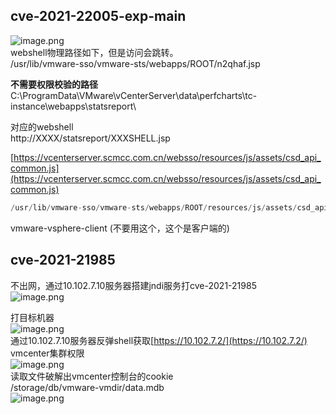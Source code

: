 <a name="lOGIo"></a>
## cve-2021-22005-exp-main
![image.png](https://cdn.nlark.com/yuque/0/2022/png/1345801/1641798772918-5be79d0b-1581-4815-9d19-32e8e6450852.png#clientId=u2917c425-ea13-4&from=paste&height=72&id=u67cefc68&originHeight=151&originWidth=1208&originalType=binary&ratio=1&rotation=0&showTitle=false&size=25260&status=done&style=none&taskId=ucc748c28-82d9-4319-9e85-8e990aeed32&title=&width=573.4000244140625)<br />webshell物理路径如下，但是访问会跳转。<br /> /usr/lib/vmware-sso/vmware-sts/webapps/ROOT/n2qhaf.jsp  

**不需要权限校验的路径**<br />C:\ProgramData\VMware\vCenterServer\data\perfcharts\tc-instance\webapps\statsreport\

对应的webshell<br />http://XXXX/statsreport/XXXSHELL.jsp


[https://vcenterserver.scmcc.com.cn/websso/resources/js/assets/csd_api_common.js](https://vcenterserver.scmcc.com.cn/websso/resources/js/assets/csd_api_common.js)
```java
/usr/lib/vmware-sso/vmware-sts/webapps/ROOT/resources/js/assets/csd_api_common.js
```
vmware-vsphere-client (不要用这个，这个是客户端的)
<a name="t1XYh"></a>
## cve-2021-21985
不出网，通过10.102.7.10服务器搭建jndi服务打cve-2021-21985<br />![image.png](https://cdn.nlark.com/yuque/0/2022/png/1345801/1641799356794-83c7a696-3cd9-47a5-90d7-1abf29f70829.png#clientId=u2917c425-ea13-4&from=paste&height=71&id=u077e4e71&originHeight=141&originWidth=834&originalType=binary&ratio=1&rotation=0&showTitle=false&size=14018&status=done&style=none&taskId=ueaeb11f3-4e1f-4180-b37f-84f21e88336&title=&width=417)

打目标机器<br />![image.png](https://cdn.nlark.com/yuque/0/2022/png/1345801/1641740900338-57513134-fea8-4a20-9357-7e477d8dcfa5.png#clientId=uc037c156-f11a-4&from=paste&height=237&id=u3cc3e82f&originHeight=473&originWidth=1263&originalType=binary&ratio=1&rotation=0&showTitle=false&size=46349&status=done&style=none&taskId=u5b5879ea-8458-4838-a332-3cacef81fe2&title=&width=631.5)<br />通过10.102.7.10服务器反弹shell获取[https://10.102.7.2/](https://10.102.7.2/)  vmcenter集群权限<br />![image.png](https://cdn.nlark.com/yuque/0/2022/png/1345801/1641741038810-4b2f125b-ac56-4f96-b47b-27dd4c642063.png#clientId=uc037c156-f11a-4&from=paste&height=477&id=ub2c6f458&originHeight=606&originWidth=832&originalType=binary&ratio=1&rotation=0&showTitle=false&size=35716&status=done&style=none&taskId=u0101a839-ac42-41bd-adf9-858de060afc&title=&width=655)<br />读取文件破解出vmcenter控制台的cookie<br /> /storage/db/vmware-vmdir/data.mdb<br />![image.png](https://cdn.nlark.com/yuque/0/2022/png/1345801/1641741127245-cf9687d2-f996-49a1-aa25-cb0383597abe.png#clientId=uc037c156-f11a-4&from=paste&height=204&id=ub5c79ec9&originHeight=369&originWidth=1210&originalType=binary&ratio=1&rotation=0&showTitle=false&size=60138&status=done&style=none&taskId=u9eb57c60-a482-42c4-af62-4d9d8dbc491&title=&width=669)
